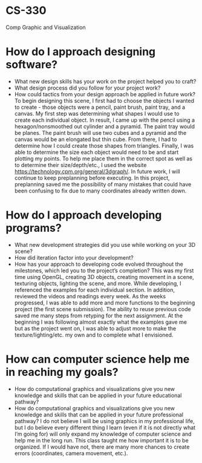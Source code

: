 # CS-330
Comp Graphic and Visualization

# How do I approach designing software?
- What new design skills has your work on the project helped you to craft?
- What design process did you follow for your project work?
- How could tactics from your design approach be applied in future work?
To begin designing this scene, I first had to choose the objects I wanted to create - those objects were a pencil, paint brush, paint tray, and a canvas. My first step was determining what shapes I would use to create each individual object. In result, I came up with the pencil using a hexagon/nonsmoothed out cylinder and a pyramid. The paint tray would be planes. The paint brush will use two cubes and a pyramid and the canvas would be an elongated but thin cube. From there, I had to determine how I could create those shapes from triangles. Finally, I was able to determine the size each object would need to be and start plotting my points. To help me place them in the correct spot as well as to determine their size/depth/etc., I used the website https://technology.cpm.org/general/3dgraph/. In future work, I will continue to keep preplanning before executing. In this project, preplanning saved me the possibility of many mistakes that could have been confusing to fix due to many coordinates already written down. 

# How do I approach developing programs?
- What new development strategies did you use while working on your 3D scene?
- How did iteration factor into your development?
- How has your approach to developing code evolved throughout the milestones, which led you to the project’s completion?
This was my first time using OpenGL, creating 3D objects, creating movement in a scene, texturing objects, lighting the scene, and more. While developing, I referenced the examples for each individual section. In addition, reviewed the videos and readings every week. As the weeks progressed, I was able to add more and more functions to the beginning project (the first scene submission). The ability to reuse previous code saved me many steps from retyping for the next assignment. At the beginning I was following almost exactly what the examples gave me but as the project went on, I was able to adjust more to make the texture/lighting/etc. my own and to complete what I envisioned. 

# How can computer science help me in reaching my goals?
- How do computational graphics and visualizations give you new knowledge and skills that can be applied in your future educational pathway?
- How do computational graphics and visualizations give you new knowledge and skills that can be applied in your future professional pathway?
I do not believe I will be using graphics in my professional life, but I do believe every different thing I learn (even if it is not directly what I’m going for) will only expand my knowledge of computer science and help me in the long run. This class taught me how important it is to be organized. If I would have not, there are many more chances to create errors (coordinates, camera movement, etc.).
